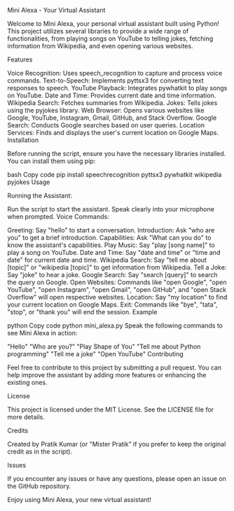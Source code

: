 Mini Alexa - Your Virtual Assistant

Welcome to Mini Alexa, your personal virtual assistant built using Python! This project utilizes several libraries to provide a wide range of functionalities, from playing songs on YouTube to telling jokes, fetching information from Wikipedia, and even opening various websites.

Features

Voice Recognition: Uses speech_recognition to capture and process voice commands.
Text-to-Speech: Implements pyttsx3 for converting text responses to speech.
YouTube Playback: Integrates pywhatkit to play songs on YouTube.
Date and Time: Provides current date and time information.
Wikipedia Search: Fetches summaries from Wikipedia.
Jokes: Tells jokes using the pyjokes library.
Web Browser: Opens various websites like Google, YouTube, Instagram, Gmail, GitHub, and Stack Overflow.
Google Search: Conducts Google searches based on user queries.
Location Services: Finds and displays the user's current location on Google Maps.
Installation

Before running the script, ensure you have the necessary libraries installed. You can install them using pip:

bash
Copy code
pip install speechrecognition pyttsx3 pywhatkit wikipedia pyjokes
Usage

Running the Assistant:

Run the script to start the assistant.
Speak clearly into your microphone when prompted.
Voice Commands:

Greeting: Say "hello" to start a conversation.
Introduction: Ask "who are you" to get a brief introduction.
Capabilities: Ask "What can you do" to know the assistant's capabilities.
Play Music: Say "play [song name]" to play a song on YouTube.
Date and Time: Say "date and time" or "time and date" for current date and time.
Wikipedia Search: Say "tell me about [topic]" or "wikipedia [topic]" to get information from Wikipedia.
Tell a Joke: Say "joke" to hear a joke.
Google Search: Say "search [query]" to search the query on Google.
Open Websites: Commands like "open Google", "open YouTube", "open Instagram", "open Gmail", "open GitHub", and "open Stack Overflow" will open respective websites.
Location: Say "my location" to find your current location on Google Maps.
Exit: Commands like "bye", "tata", "stop", or "thank you" will end the session.
Example

python
Copy code
python mini_alexa.py
Speak the following commands to see Mini Alexa in action:

"Hello"
"Who are you?"
"Play Shape of You"
"Tell me about Python programming"
"Tell me a joke"
"Open YouTube"
Contributing

Feel free to contribute to this project by submitting a pull request. You can help improve the assistant by adding more features or enhancing the existing ones.

License

This project is licensed under the MIT License. See the LICENSE file for more details.

Credits

Created by Pratik Kumar (or "Mister Pratik" if you prefer to keep the original credit as in the script).

Issues

If you encounter any issues or have any questions, please open an issue on the GitHub repository.

Enjoy using Mini Alexa, your new virtual assistant!

